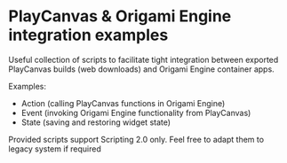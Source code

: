 # PlayCanvas & Origami Engine integration examples

Useful collection of scripts to facilitate tight integration between exported PlayCanvas builds (web downloads) and Origami Engine container apps.

Examples:
- Action (calling PlayCanvas functions in Origami Engine)
- Event (invoking Origami Engine functionality from PlayCanvas)
- State (saving and restoring widget state)

Provided scripts support Scripting 2.0 only. Feel free to adapt them to legacy system if required
